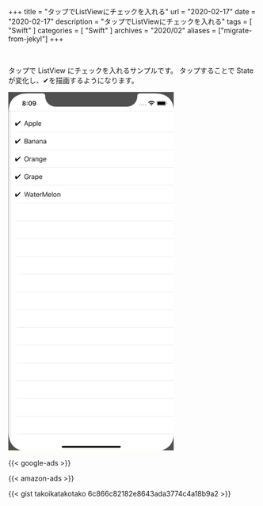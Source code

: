 +++
title =  "タップでListViewにチェックを入れる"
url = "2020-02-17"
date = "2020-02-17"
description = "タップでListViewにチェックを入れる"
tags = [
    "Swift"
]
categories = [
    "Swift"
]
archives = "2020/02"
aliases = ["migrate-from-jekyl"]
+++

<br>

タップで ListView にチェックを入れるサンプルです。
タップすることで State が変化し、✔︎を描画するようになります。

![CheckList](1.gif)


<!-- Google Ads -->
{{< google-ads >}}

<!-- Amazon Ads -->
{{< amazon-ads >}}

{{< gist takoikatakotako 6c866c82182e8643ada3774c4a18b9a2 >}}
